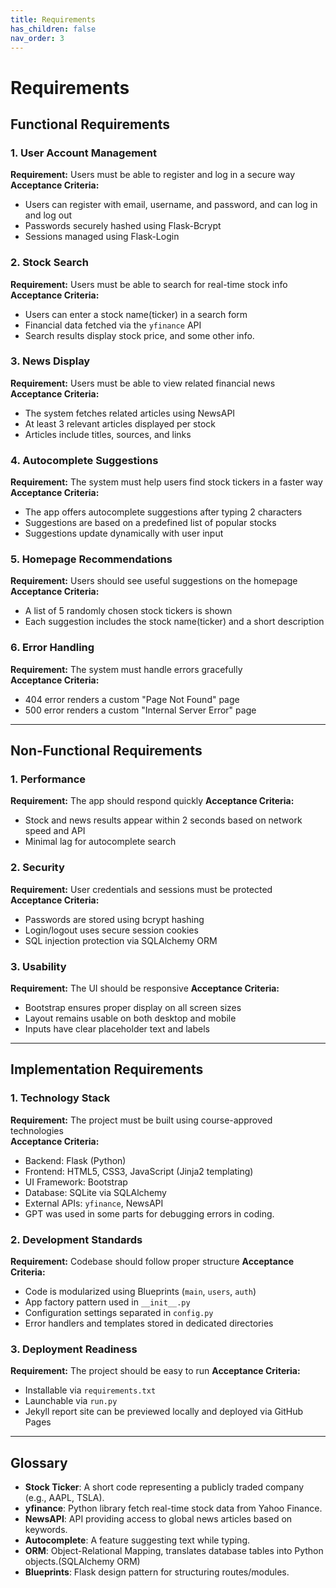 ```yaml
---
title: Requirements
has_children: false
nav_order: 3
---
```


# Requirements

## Functional Requirements

### 1. User Account Management
**Requirement:** Users must be able to register and log in a secure way
**Acceptance Criteria:**
- Users can register with email, username, and password, and can log in and log out
- Passwords securely hashed using Flask-Bcrypt
- Sessions managed using Flask-Login

### 2. Stock Search
**Requirement:** Users must be able to search for real-time stock info 
**Acceptance Criteria:**
- Users can enter a stock name(ticker) in a search form
- Financial data fetched via the `yfinance` API
- Search results display stock price, and some other info.

### 3. News Display
**Requirement:** Users must be able to view related financial news  
**Acceptance Criteria:**
- The system fetches related articles using NewsAPI
- At least 3 relevant articles displayed per stock
- Articles include titles, sources, and links

### 4. Autocomplete Suggestions
**Requirement:** The system must help users find stock tickers in a faster way  
**Acceptance Criteria:**
- The app offers autocomplete suggestions after typing 2 characters
- Suggestions are based on a predefined list of popular stocks
- Suggestions update dynamically with user input

### 5. Homepage Recommendations
**Requirement:** Users should see useful suggestions on the homepage  
**Acceptance Criteria:**
- A list of 5 randomly chosen stock tickers is shown
- Each suggestion includes the stock name(ticker) and a short description

### 6. Error Handling
**Requirement:** The system must handle errors gracefully  
**Acceptance Criteria:**
- 404 error renders a custom "Page Not Found" page
- 500 error renders a custom "Internal Server Error" page


---

## Non-Functional Requirements

### 1. Performance
**Requirement:** The app should respond quickly 
**Acceptance Criteria:**
- Stock and news results appear within 2 seconds based on network speed and API
- Minimal lag for autocomplete search


### 2. Security
**Requirement:** User credentials and sessions must be protected  
**Acceptance Criteria:**
- Passwords are stored using bcrypt hashing
- Login/logout uses secure session cookies
- SQL injection protection via SQLAlchemy ORM

### 3. Usability
**Requirement:** The UI should be responsive 
**Acceptance Criteria:**
- Bootstrap ensures proper display on all screen sizes
- Layout remains usable on both desktop and mobile
- Inputs have clear placeholder text and labels


---

## Implementation Requirements

### 1. Technology Stack
**Requirement:** The project must be built using course-approved technologies  
**Acceptance Criteria:**
- Backend: Flask (Python)
- Frontend: HTML5, CSS3, JavaScript (Jinja2 templating)
- UI Framework: Bootstrap
- Database: SQLite via SQLAlchemy
- External APIs: `yfinance`, NewsAPI
- GPT was used in some parts for debugging errors in coding.

### 2. Development Standards
**Requirement:** Codebase should follow proper structure 
**Acceptance Criteria:**
- Code is modularized using Blueprints (`main`, `users`, `auth`)
- App factory pattern used in `__init__.py`
- Configuration settings separated in `config.py`
- Error handlers and templates stored in dedicated directories

### 3. Deployment Readiness
**Requirement:** The project should be easy to run 
**Acceptance Criteria:**
- Installable via `requirements.txt`
- Launchable via `run.py`
- Jekyll report site can be previewed locally and deployed via GitHub Pages

---

## Glossary

- **Stock Ticker**: A short code representing a publicly traded company (e.g., AAPL, TSLA).
- **yfinance**: Python library fetch real-time stock data from Yahoo Finance.
- **NewsAPI**: API providing access to global news articles based on keywords.
- **Autocomplete**: A feature suggesting text while typing.
- **ORM**: Object-Relational Mapping, translates database tables into Python objects.(SQLAlchemy ORM)
- **Blueprints**: Flask design pattern for structuring routes/modules.
